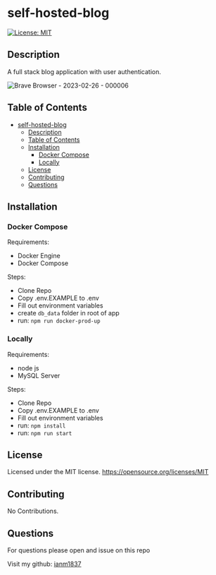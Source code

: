 # self-hosted-blog

[![License: MIT](https://img.shields.io/badge/License-MIT-yellow.svg)](https://opensource.org/licenses/MIT)

## Description

A full stack blog application with user authentication.

![Brave Browser - 2023-02-26 - 000006](https://user-images.githubusercontent.com/65581204/221436587-7dd9c540-9c7f-4683-88ed-b7c18b68de5e.png)

## Table of Contents

- [self-hosted-blog](#self-hosted-blog)
  - [Description](#description)
  - [Table of Contents](#table-of-contents)
  - [Installation](#installation)
    - [Docker Compose](#docker-compose)
    - [Locally](#locally)
  - [License](#license)
  - [Contributing](#contributing)
  - [Questions](#questions)

## Installation

### Docker Compose
Requirements:
- Docker Engine
- Docker Compose

Steps:
- Clone Repo
- Copy .env.EXAMPLE to .env
- Fill out environment variables
- create ```db_data``` folder in root of app
- run: ```npm run docker-prod-up```

### Locally

Requirements:
- node js
- MySQL Server

Steps:
- Clone Repo
- Copy .env.EXAMPLE to .env
- Fill out environment variables
- run: ```npm install```
- run: ```npm run start```



## License

Licensed under the MIT license.
https://opensource.org/licenses/MIT

## Contributing

No Contributions.

## Questions

For questions please open and issue on this repo

Visit my github: [ianm1837](https://www.github.com/ianm1837)


